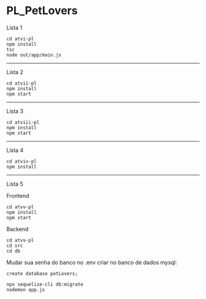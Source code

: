 # PL_PetLovers

Lista 1
```
cd atvi-pl
npm install
tsc
node out/app/main.js
```
--------------------
Lista 2
```
cd atvii-pl
npm install
npm start
```
----------------
Lista 3
```
cd atviii-pl
npm install
npm start
```
--------------
Lista 4
```
cd atviv-pl
npm install
```
------------
Lista 5

Frontend
```
cd atvv-pl
npm install
npm start
```

Backend
```
cd atvv-pl
cd src
cd db
```
Mudar sua senha do banco no .env
criar no banco de dados mysql:
```mysql
create database petLovers;
```
```
npx sequelize-cli db:migrate
nodemon app.js
```

